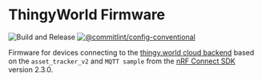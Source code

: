# ThingyWorld Firmware

![Build and Release](https://github.com/NordicPlayground/thingy-world-firmware-aws/workflows/Build%20and%20Release/badge.svg)
[![@commitlint/config-conventional](https://img.shields.io/badge/%40commitlint-config--conventional-brightgreen)](https://github.com/conventional-changelog/commitlint/tree/master/@commitlint/config-conventional)

Firmware for devices connecting to the [thingy.world cloud backend](https://github.com/NordicPlayground/thingy-rocks-cloud-aws-js) based on the `asset_tracker_v2` and `MQTT sample` from the [nRF Connect SDK](https://github.com/nrfconnect/sdk-nrf) version 2.3.0.
